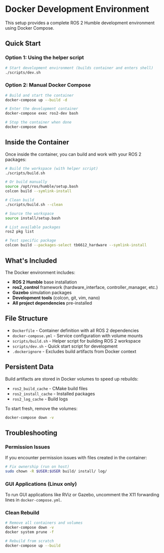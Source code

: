 # Docker Development Environment

This setup provides a complete ROS 2 Humble development environment using Docker Compose.

## Quick Start

### Option 1: Using the helper script
```bash
# Start development environment (builds container and enters shell)
./scripts/dev.sh
```

### Option 2: Manual Docker Compose
```bash
# Build and start the container
docker-compose up --build -d

# Enter the development container
docker-compose exec ros2-dev bash

# Stop the container when done
docker-compose down
```

## Inside the Container

Once inside the container, you can build and work with your ROS 2 packages:

```bash
# Build the workspace (with helper script)
./scripts/build.sh

# Or build manually
source /opt/ros/humble/setup.bash
colcon build --symlink-install

# Clean build
./scripts/build.sh --clean

# Source the workspace
source install/setup.bash

# List available packages
ros2 pkg list

# Test specific package
colcon build --packages-select tb6612_hardware --symlink-install
```

## What's Included

The Docker environment includes:
- **ROS 2 Humble** base installation
- **ros2_control** framework (hardware_interface, controller_manager, etc.)
- **Gazebo** simulation packages
- **Development tools** (colcon, git, vim, nano)
- **All project dependencies** pre-installed

## File Structure

- `Dockerfile` - Container definition with all ROS 2 dependencies
- `docker-compose.yml` - Service configuration with volume mounts
- `scripts/build.sh` - Helper script for building ROS 2 workspace
- `scripts/dev.sh` - Quick start script for development
- `.dockerignore` - Excludes build artifacts from Docker context

## Persistent Data

Build artifacts are stored in Docker volumes to speed up rebuilds:
- `ros2_build_cache` - CMake build files
- `ros2_install_cache` - Installed packages
- `ros2_log_cache` - Build logs

To start fresh, remove the volumes:
```bash
docker-compose down -v
```

## Troubleshooting

### Permission Issues
If you encounter permission issues with files created in the container:
```bash
# Fix ownership (run on host)
sudo chown -R $USER:$USER build/ install/ log/
```

### GUI Applications (Linux only)
To run GUI applications like RViz or Gazebo, uncomment the X11 forwarding lines in `docker-compose.yml`.

### Clean Rebuild
```bash
# Remove all containers and volumes
docker-compose down -v
docker system prune -f

# Rebuild from scratch
docker-compose up --build
```